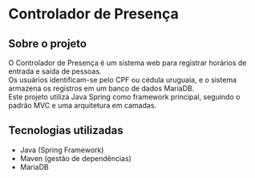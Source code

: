 # Controlador de Presença

## Sobre o projeto
O Controlador de Presença é um sistema web para registrar horários de entrada e saída de pessoas.  
Os usuários identificam-se pelo CPF ou cédula uruguaia, e o sistema armazena os registros em um banco de dados MariaDB.  
Este projeto utiliza Java Spring como framework principal, seguindo o padrão MVC e uma arquitetura em camadas.

## Tecnologias utilizadas
- Java (Spring Framework)
- Maven (gestão de dependências)
- MariaDB
